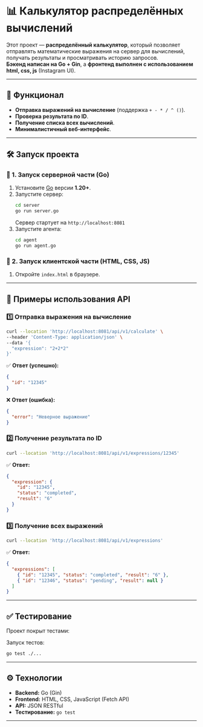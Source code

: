# 📊 Калькулятор распределённых вычислений

Этот проект — **распределённый калькулятор**, который позволяет отправлять математические выражения на сервер для вычислений, получать результаты и просматривать историю запросов.  
**Бэкенд написан на Go + Gin**, а **фронтенд выполнен с использованием html, css, js** (Instagram UI).  

---

## 🚀 **Функционал**
- **Отправка выражений на вычисление** (поддержка `+ - * / ^ ()`).
- **Проверка результата по ID**.
- **Получение списка всех вычислений**.
- **Минималистичный веб-интерфейс**.

---

## 🛠 **Запуск проекта**
### 🔹 1. Запуск серверной части (Go)
1. Установите [Go](https://go.dev/dl/) версии **1.20+**.
2. Запустите сервер:
   ```sh
   cd server
   go run server.go
   ```
   Сервер стартует на `http://localhost:8081`
3. Запустите агента:
    ```sh
   cd agent
   go run agent.go
   ```

### 🔹 2. Запуск клиентской части (HTML, CSS, JS)
1. Откройте `index.html` в браузере.  
---

## 🔄 **Примеры использования API**
### 1️⃣ **Отправка выражения на вычисление**
```sh
curl --location 'http://localhost:8081/api/v1/calculate' \
--header 'Content-Type: application/json' \
--data '{
  "expression": "2+2*2"
}'
```
✅ **Ответ (успешно):**
```json
{
  "id": "12345"
}
```
❌ **Ответ (ошибка):**
```json
{
  "error": "Неверное выражение"
}
```

### 2️⃣ **Получение результата по ID**
```sh
curl --location 'http://localhost:8081/api/v1/expressions/12345'
```
✅ **Ответ:**
```json
{
  "expression": {
    "id": "12345",
    "status": "completed",
    "result": "6"
  }
}
```

### 3️⃣ **Получение всех выражений**
```sh
curl --location 'http://localhost:8081/api/v1/expressions'
```
✅ **Ответ:**
```json
{
  "expressions": [
    { "id": "12345", "status": "completed", "result": "6" },
    { "id": "12346", "status": "pending", "result": null }
  ]
}
```

---

## ✅ **Тестирование**
Проект покрыт тестами:  

Запуск тестов:
```sh
go test ./...
```

---

## ⚙ **Технологии**
- **Backend:** Go (Gin)
- **Frontend:** HTML, CSS, JavaScript (Fetch API)
- **API:** JSON RESTful
- **Тестирование:** `go test`

---


